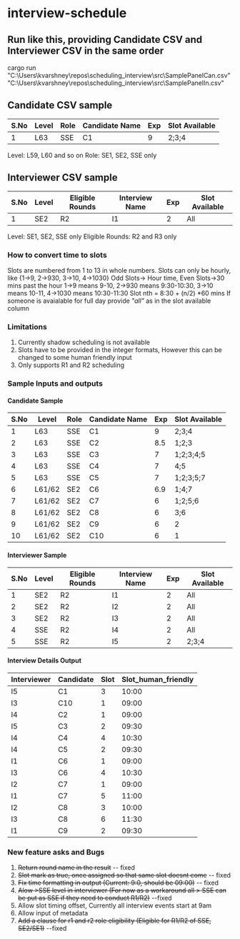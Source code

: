 ﻿# interview-schedule
## Run like this, providing Candidate CSV and Interviewer CSV in the same order 
cargo run "C:\Users\kvarshney\repos\scheduling_interview\src\SamplePanelCan.csv" "C:\Users\kvarshney\repos\scheduling_interview\src\SamplePanelIn.csv"

## Candidate CSV sample 
| S.No | Level | Role | Candidate Name | Exp | Slot Available |
|------|-------|------|----------------|-----|----------------|
| 1    | L63   | SSE  | C1             | 9   | 2;3;4          |

Level: L59, L60 and so on
Role: SE1, SE2, SSE only

## Interviewer CSV sample
| S.No | Level | Eligible Rounds | Interview Name | Exp | Slot Available |
|------|-------|----------------|----------------|-----|----------------|
| 1    | SE2   | R2             | I1             | 2   | All            |

Level: SE1, SE2, SSE only
Eligible Rounds: R2 and R3 only


### How to convert time to slots
Slots are numbered from 1 to 13 in whole numbers. 
Slots can only be hourly, like {1->9, 2->930, 3->10, 4->1030} Odd Slots-> Hour time, Even Slots->30 mins past the hour
1->9 means 9-10, 2->930 means 9:30-10:30, 3->10 means 10-11, 4->1030 means 10:30-11:30
Slot nth = 8:30 + (n/2) *60 mins
If someone is avaialable for full day provide *"all"* as in the slot available column

### Limitations
1. Currently shadow scheduling is not available
2. Slots have to be provided in the integer formats, However this can be changed to some human friendly input
3. Only supports R1 and R2 scheduling


### Sample Inputs and outputs

#### Candidate Sample
| S.No | Level    | Role | Candidate Name | Exp | Slot Available |
|------|----------|------|----------------|-----|----------------|
| 1    | L63      | SSE  | C1             | 9   | 2;3;4          |
| 2    | L63      | SSE  | C2             | 8.5 | 1;2;3          |
| 3    | L63      | SSE  | C3             | 7   | 1;2;3;4;5      |
| 4    | L63      | SSE  | C4             | 7   | 4;5            |
| 5    | L63      | SSE  | C5             | 7   | 1;2;3;5;7      |
| 6    | L61/62   | SE2  | C6             | 6.9 | 1;4;7          |
| 7    | L61/62   | SE2  | C7             | 6   | 1;2;5;6        |
| 8    | L61/62   | SE2  | C8             | 6   | 3;6            |
| 9    | L61/62   | SE2  | C9             | 6   | 2              |
| 10   | L61/62   | SE2  | C10            | 6   | 1              |

#### Interviewer Sample
| S.No | Level | Eligible Rounds | Interview Name | Exp | Slot Available |
|------|-------|----------------|----------------|-----|----------------|
| 1    | SE2   | R2             | I1             | 2   | All            |
| 2    | SE2   | R2             | I2             | 2   | All            |
| 3    | SE2   | R2             | I3             | 2   | All            |
| 4    | SSE   | R2             | I4             | 2   | All            |
| 5    | SSE   | R2             | I5             | 2   | 2;3;4          |

#### Interview Details Output 
| Interviewer | Candidate | Slot | Slot_human_friendly |
|-------------|-----------|------|---------------------|
| I5          | C1        | 3    | 10:00               |
| I3          | C10       | 1    | 09:00               |
| I4          | C2        | 1    | 09:00               |
| I5          | C3        | 2    | 09:30               |
| I4          | C4        | 4    | 10:30               |
| I4          | C5        | 2    | 09:30               |
| I1          | C6        | 1    | 09:00               |
| I3          | C6        | 4    | 10:30               |
| I2          | C7        | 1    | 09:00               |
| I1          | C7        | 5    | 11:00               |
| I2          | C8        | 3    | 10:00               |
| I3          | C8        | 6    | 11:30               |
| I1          | C9        | 2    | 09:30               |

### New feature asks and Bugs
1. ~~Return round name in the result~~ -- fixed
2. ~~Slot mark as true, once assigned so that same slot doesnt come~~ -- fixed
3. ~~Fix time formatting in output (Current: 9:0, should be 09:00)~~ -- fixed
4. ~~Alow >SSE level in interviewer (For now as a workaround all > SSE can be put as SSE if they need to conduct R1/R2)~~ --fixed
5. Allow slot timing offset, Currently all interview events start at 9am
6. Allow input of metadata
7. ~~Add a clause for r1 and r2 role eligibility (Eligible for R1/R2 of SSE, SE2/SE1)~~ --fixed
